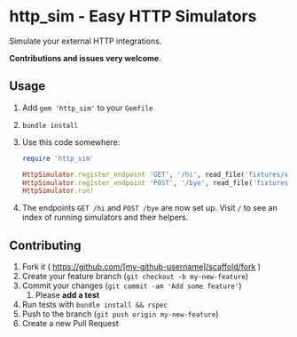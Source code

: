 # http_sim - Easy HTTP Simulators

Simulate your external HTTP integrations.

**Contributions and issues very welcome**.

## Usage

1. Add `gem 'http_sim'` to your `Gemfile`
1. `bundle install`
1. Use this code somewhere:

    ```ruby
    require 'http_sim'
    
    HttpSimulator.register_endpoint 'GET', '/hi', read_file('fixtures/some_page.html')
    HttpSimulator.register_endpoint 'POST', '/bye', read_file('fixtures/some_response.json')
    HttpSimulator.run!
    ```
    
1. The endpoints `GET /hi` and `POST /bye` are now set up. Visit `/` to see an index of running simulators and their helpers.

## Contributing

1. Fork it ( https://github.com/[my-github-username]/scaffold/fork )
1. Create your feature branch (`git checkout -b my-new-feature`)
1. Commit your changes (`git commit -am 'Add some feature'`)
    1. Please **add a test**
1. Run tests with `bundle install && rspec`
1. Push to the branch (`git push origin my-new-feature`)
1. Create a new Pull Request
